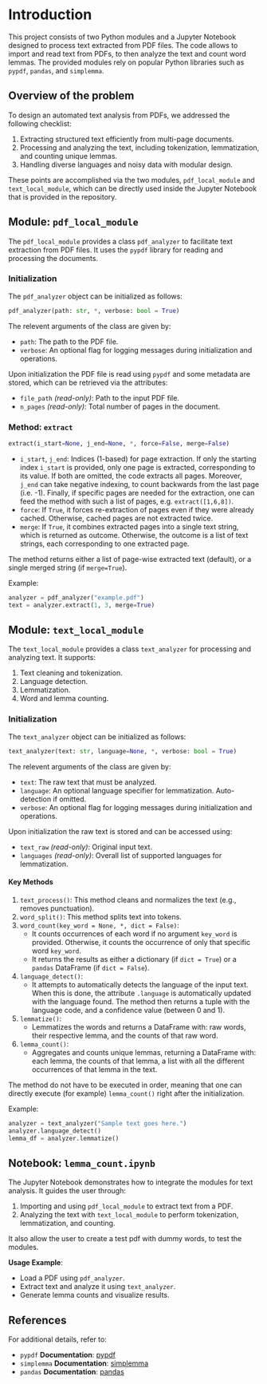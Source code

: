 # Introduction

This project consists of two Python modules and a Jupyter Notebook designed to process text extracted from PDF files. The code allows to import and read text from PDFs, to then analyze the text and count word lemmas. The provided modules rely on popular Python libraries such as `pypdf`, `pandas`, and `simplemma`.

## Overview of the problem

To design an automated text analysis from PDFs, we addressed the following checklist:
1. Extracting structured text efficiently from multi-page documents.
2. Processing and analyzing the text, including tokenization, lemmatization, and counting unique lemmas.
3. Handling diverse languages and noisy data with modular design.

These points are accomplished via the two modules, `pdf_local_module` and `text_local_module`, which can be directly used inside the Jupyter Notebook that is provided in the repository.

 
## Module: `pdf_local_module`

The `pdf_local_module` provides a class `pdf_analyzer` to facilitate text extraction from PDF files. It uses the `pypdf` library for reading and processing the documents.

### Initialization

The `pdf_analyzer` object can be initialized as follows:

```python
pdf_analyzer(path: str, *, verbose: bool = True)
```

The relevent arguments of the class are given by:
- `path`: The path to the PDF file.
- `verbose`: An optional flag for logging messages during initialization and operations.

Upon initialization the PDF file is read using `pypdf` and some metadata are stored, which can be retrieved via the attributes:

- `file_path` *(read-only)*: Path to the input PDF file.
- `n_pages` *(read-only)*: Total number of pages in the document.

### Method: `extract`

```python
extract(i_start=None, j_end=None, *, force=False, merge=False)
```

- `i_start`, `j_end`: Indices (1-based) for page extraction. If only the starting index `i_start` is provided, only one page is extracted, corresponding to its value. If both are omitted, the code extracts all pages. Moreover, `j_end` can take negative indexing, to count backwards from the last page (i.e. -1). Finally, if specific pages are needed for the extraction, one can feed the method with such a list of pages, e.g. `extract([1,6,8])`.
- `force`: If `True`, it forces re-extraction of pages even if they were already cached. Otherwise, cached pages are not extracted twice.
- `merge`: If `True`, it combines extracted pages into a single text string, which is returned as outcome. Otherwise, the outcome is a list of text strings, each corresponding to one extracted page.
 
The method returns either a list of page-wise extracted text (default), or a single merged string (if `merge=True`).

Example:

```python
analyzer = pdf_analyzer("example.pdf")
text = analyzer.extract(1, 3, merge=True)
```
 

## Module: `text_local_module`


The `text_local_module` provides a class `text_analyzer` for processing and analyzing text. It supports:
1. Text cleaning and tokenization.
2. Language detection.
3. Lemmatization.
4. Word and lemma counting.

### Initialization

The `text_analyzer` object can be initialized as follows:

```python
text_analyzer(text: str, language=None, *, verbose: bool = True)
```

The relevent arguments of the class are given by:

- `text`: The raw text that must be analyzed.
- `language`: An optional language specifier for lemmatization. Auto-detection if omitted.
- `verbose`: An optional flag for logging messages during initialization and operations.

Upon initialization the raw text is stored and can be accessed using:

- `text_raw` *(read-only)*: Original input text.
- `languages` *(read-only)*: Overall list of supported languages for lemmatization.

#### Key Methods

1. `text_process()`: This method cleans and normalizes the text (e.g., removes punctuation).
2. `word_split()`: This method splits text into tokens.
3. `word_count(key_word = None, *, dict = False)`:
   - It counts occurrences of each word if no argument `key_word` is provided. Otherwise, it counts the occurrence of only that specific word `key_word`.
   - It returns the results as either a dictionary (if `dict = True`) or a `pandas` DataFrame (if `dict = False`).
4. `language_detect()`:
   - It attempts to automatically detects the language of the input text. When this is done, the attribute `.language` is automatically updated with the language found. The method then returns a tuple with the language code, and a confidence value (between 0 and 1).
5. `lemmatize()`:
   - Lemmatizes the words and returns a DataFrame with: raw words, their respective lemma, and the counts of that raw word.
6. `lemma_count()`:
   - Aggregates and counts unique lemmas, returning a DataFrame with: each lemma, the counts of that lemma, a list with all the different occurrences of that lemma in the text.

The method do not have to be executed in order, meaning that one can directly execute (for example) `lemma_count()` right after the initialization.

Example:

```python
analyzer = text_analyzer("Sample text goes here.")
analyzer.language_detect()
lemma_df = analyzer.lemmatize()
```
 

## Notebook: `lemma_count.ipynb`

The Jupyter Notebook demonstrates how to integrate the modules for text analysis. It guides the user through:
1. Importing and using `pdf_local_module` to extract text from a PDF.
2. Analyzing the text with `text_local_module` to perform tokenization, lemmatization, and counting.

It also allow the user to create a test pdf with dummy words, to test the modules.

**Usage Example**:
- Load a PDF using `pdf_analyzer`.
- Extract text and analyze it using `text_analyzer`.
- Generate lemma counts and visualize results.

 

## References

For additional details, refer to:
- `pypdf` **Documentation**: [pypdf](https://pypi.org/project/pypdf/)
- `simplemma` **Documentation**: [simplemma](https://github.com/adbar/simplemma)
- `pandas` **Documentation**: [pandas](https://pandas.pydata.org/)


